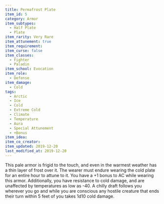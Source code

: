 ```yaml
---
title: Permafrost Plate
item_id: 5
category: Armor
item_subtypes:
  - Half Plate
  - Plate
item_rarity: Very Rare
item_attunement: true
item_requirement:
item_curse: false
item_classes:
  - Fighter
  - Paladin
item_school: Evocation
item_role:
  - Defense
item_damage:
  - Cold
tags:
  - Arctic
  - Ice
  - Cold
  - Extreme Cold
  - Climate
  - Temperature
  - Aura
  - Special Attunement
  - +Bonus
item_idea:
item_co_creator:
item_updated: 2019-12-20
last_modified_at: 2019-12-20
---
```


This pale armor is frigid to the touch, and even in the warmest weather has a thin layer of frost over it. The wearer must endure wearing the cold plate for an entire hour to attune to it. You have a +1 bonus to AC while wearing this armor. Additionally, you have resistance to cold damage, and are unaffected by temperatures as low as -40. A chilly draft follows you wherever you go and while you are conscious any hostile creature that ends their turn within 5 feet of you takes 1d10 cold damage.
